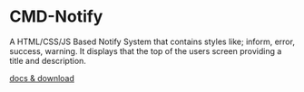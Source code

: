 # CMD-Notify
A HTML/CSS/JS Based Notify System that contains styles like; inform, error, success, warning. It displays that the top of the users screen providing a title and description.

[docs & download](https://cm-development.gitbook.io/cm-development-docs/free-projects/cmd-notify)

